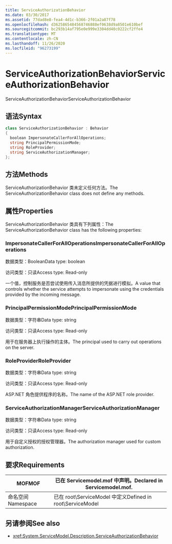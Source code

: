 ```yaml
---
title: ServiceAuthorizationBehavior
ms.date: 03/30/2017
ms.assetid: 77dad8e8-fea4-4d1c-b366-2f01a2a87f78
ms.openlocfilehash: d3625865484568746888ef0638d9a8501e610bef
ms.sourcegitcommit: bc293b14af795e0e999e3304dd40c0222cf2ffe4
ms.translationtype: MT
ms.contentlocale: zh-CN
ms.lasthandoff: 11/26/2020
ms.locfileid: "96273199"
---
```

# <a name="serviceauthorizationbehavior"></a><span data-ttu-id="94304-102">ServiceAuthorizationBehavior</span><span class="sxs-lookup"><span data-stu-id="94304-102">ServiceAuthorizationBehavior</span></span>

<span data-ttu-id="94304-103">ServiceAuthorizationBehavior</span><span class="sxs-lookup"><span data-stu-id="94304-103">ServiceAuthorizationBehavior</span></span>  
  
## <a name="syntax"></a><span data-ttu-id="94304-104">语法</span><span class="sxs-lookup"><span data-stu-id="94304-104">Syntax</span></span>  
  
```csharp
class ServiceAuthorizationBehavior : Behavior  
{  
  boolean ImpersonateCallerForAllOperations;  
  string PrincipalPermissionMode;  
  string RoleProvider;  
  string ServiceAuthorizationManager;  
};  
```  
  
## <a name="methods"></a><span data-ttu-id="94304-105">方法</span><span class="sxs-lookup"><span data-stu-id="94304-105">Methods</span></span>  

 <span data-ttu-id="94304-106">ServiceAuthorizationBehavior 类未定义任何方法。</span><span class="sxs-lookup"><span data-stu-id="94304-106">The ServiceAuthorizationBehavior class does not define any methods.</span></span>  
  
## <a name="properties"></a><span data-ttu-id="94304-107">属性</span><span class="sxs-lookup"><span data-stu-id="94304-107">Properties</span></span>  

 <span data-ttu-id="94304-108">ServiceAuthorizationBehavior 类具有下列属性：</span><span class="sxs-lookup"><span data-stu-id="94304-108">The ServiceAuthorizationBehavior class has the following properties:</span></span>  
  
### <a name="impersonatecallerforalloperations"></a><span data-ttu-id="94304-109">ImpersonateCallerForAllOperations</span><span class="sxs-lookup"><span data-stu-id="94304-109">ImpersonateCallerForAllOperations</span></span>  

 <span data-ttu-id="94304-110">数据类型：Boolean</span><span class="sxs-lookup"><span data-stu-id="94304-110">Data type: boolean</span></span>  
  
 <span data-ttu-id="94304-111">访问类型：只读</span><span class="sxs-lookup"><span data-stu-id="94304-111">Access type: Read-only</span></span>  
  
 <span data-ttu-id="94304-112">一个值，控制服务是否尝试使用传入消息所提供的凭据进行模拟。</span><span class="sxs-lookup"><span data-stu-id="94304-112">A value that controls whether the service attempts to impersonate using the credentials provided by the incoming message.</span></span>  
  
### <a name="principalpermissionmode"></a><span data-ttu-id="94304-113">PrincipalPermissionMode</span><span class="sxs-lookup"><span data-stu-id="94304-113">PrincipalPermissionMode</span></span>  

 <span data-ttu-id="94304-114">数据类型：字符串</span><span class="sxs-lookup"><span data-stu-id="94304-114">Data type: string</span></span>  
  
 <span data-ttu-id="94304-115">访问类型：只读</span><span class="sxs-lookup"><span data-stu-id="94304-115">Access type: Read-only</span></span>  
  
 <span data-ttu-id="94304-116">用于在服务器上执行操作的主体。</span><span class="sxs-lookup"><span data-stu-id="94304-116">The principal used to carry out operations on the server.</span></span>  
  
### <a name="roleprovider"></a><span data-ttu-id="94304-117">RoleProvider</span><span class="sxs-lookup"><span data-stu-id="94304-117">RoleProvider</span></span>  

 <span data-ttu-id="94304-118">数据类型：字符串</span><span class="sxs-lookup"><span data-stu-id="94304-118">Data type: string</span></span>  
  
 <span data-ttu-id="94304-119">访问类型：只读</span><span class="sxs-lookup"><span data-stu-id="94304-119">Access type: Read-only</span></span>  
  
 <span data-ttu-id="94304-120">ASP.NET 角色提供程序的名称。</span><span class="sxs-lookup"><span data-stu-id="94304-120">The name of the ASP.NET role provider.</span></span>  
  
### <a name="serviceauthorizationmanager"></a><span data-ttu-id="94304-121">ServiceAuthorizationManager</span><span class="sxs-lookup"><span data-stu-id="94304-121">ServiceAuthorizationManager</span></span>  

 <span data-ttu-id="94304-122">数据类型：字符串</span><span class="sxs-lookup"><span data-stu-id="94304-122">Data type: string</span></span>  
  
 <span data-ttu-id="94304-123">访问类型：只读</span><span class="sxs-lookup"><span data-stu-id="94304-123">Access type: Read-only</span></span>  
  
 <span data-ttu-id="94304-124">用于自定义授权的授权管理器。</span><span class="sxs-lookup"><span data-stu-id="94304-124">The authorization manager used for custom authorization.</span></span>  
  
## <a name="requirements"></a><span data-ttu-id="94304-125">要求</span><span class="sxs-lookup"><span data-stu-id="94304-125">Requirements</span></span>  
  
|<span data-ttu-id="94304-126">MOF</span><span class="sxs-lookup"><span data-stu-id="94304-126">MOF</span></span>|<span data-ttu-id="94304-127">已在 Servicemodel.mof 中声明。</span><span class="sxs-lookup"><span data-stu-id="94304-127">Declared in Servicemodel.mof.</span></span>|  
|---------|-----------------------------------|  
|<span data-ttu-id="94304-128">命名空间</span><span class="sxs-lookup"><span data-stu-id="94304-128">Namespace</span></span>|<span data-ttu-id="94304-129">已在 root\ServiceModel 中定义</span><span class="sxs-lookup"><span data-stu-id="94304-129">Defined in root\ServiceModel</span></span>|  
  
## <a name="see-also"></a><span data-ttu-id="94304-130">另请参阅</span><span class="sxs-lookup"><span data-stu-id="94304-130">See also</span></span>

- <xref:System.ServiceModel.Description.ServiceAuthorizationBehavior>
